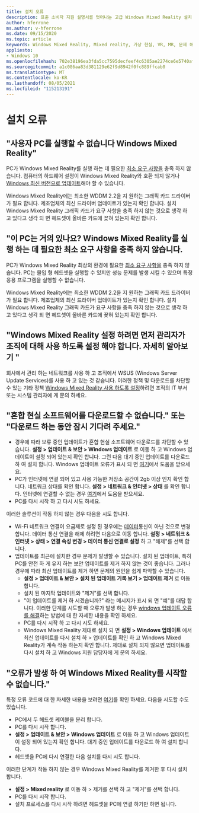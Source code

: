 ```yaml
---
title: 설치 오류
description: 표준 소비자 지원 설명서를 벗어나는 고급 Windows Mixed Reality 설치 오류 문제 해결
author: hferrone
ms.author: v-hferrone
ms.date: 09/15/2020
ms.topic: article
keywords: Windows Mixed Reality, Mixed reality, 가상 현실, VR, MR, 문제 해결, 오류, 도움말, 지원, 설치
appliesto:
- Windows 10
ms.openlocfilehash: 702e38196ea3fda5cc7595decfeef4c6305ae2274ce6e5740af60c511447506b
ms.sourcegitcommit: a1c086aa83d381129e62f9d8942f0fc889ffcab0
ms.translationtype: MT
ms.contentlocale: ko-KR
ms.lasthandoff: 08/05/2021
ms.locfileid: "115213191"
---
```

# <a name="installation-errors"></a>설치 오류

## <a name="your-pc-cant-run-windows-mixed-reality"></a>"사용자 PC를 실행할 수 없습니다 Windows Mixed Reality"

PC가 Windows Mixed Reality를 실행 하는 데 필요한 [최소 요구 사항을](https://support.microsoft.com/help/4039260/windows-10-mixed-reality-pc-hardware-guidelines) 충족 하지 않습니다. 컴퓨터의 하드웨어 설정이 Windows Mixed Reality와 호환 되지 않거나 [Windows 최신 버전으로 업데이트](https://support.microsoft.com/help/12373/windows-update-faq)해야 할 수 있습니다. 

Windows Mixed Reality에는 최소한 WDDM 2.2을 지 원하는 그래픽 카드 드라이버가 필요 합니다. 제조업체의 최신 드라이버 업데이트가 있는지 확인 합니다. 설치 Windows Mixed Reality 그래픽 카드가 요구 사항을 충족 하지 않는 것으로 생각 하 고 있다고 생각 되 면 헤드셋이 올바른 카드에 꽂혀 있는지 확인 합니다.

## <a name="youre-nearly-therethis-pc-doesnt-meet-the-minimum-requirements-needed-to-run-windows-mixed-reality"></a>"이 PC는 거의 있나요? Windows Mixed Reality를 실행 하는 데 필요한 최소 요구 사항을 충족 하지 않습니다.

PC가 Windows Mixed Reality 최상의 환경에 필요한 [최소 요구 사항을](https://support.microsoft.com/help/4039260/windows-10-mixed-reality-pc-hardware-guidelines) 충족 하지 않습니다. PC는 몰입 형 헤드셋을 실행할 수 있지만 성능 문제를 발생 시킬 수 있으며 특정 응용 프로그램을 실행할 수 없습니다.

Windows Mixed Reality에는 최소한 WDDM 2.2을 지 원하는 그래픽 카드 드라이버가 필요 합니다. 제조업체의 최신 드라이버 업데이트가 있는지 확인 합니다. 설치 Windows Mixed Reality 그래픽 카드가 요구 사항을 충족 하지 않는 것으로 생각 하 고 있다고 생각 되 면 헤드셋이 올바른 카드에 꽂혀 있는지 확인 합니다.

## <a name="before-we-can-set-up-windows-mixed-reality-your-administrator-will-need-to-enable-it-for-your-organization-learn-more"></a>"Windows Mixed Reality 설정 하려면 먼저 관리자가 조직에 대해 사용 하도록 설정 해야 합니다. 자세히 알아보기 "

회사에서 관리 하는 네트워크를 사용 하 고 조직에서 WSUS (Windows Server Update Services)를 사용 하 고 있는 것 같습니다. 이러한 정책 및 다운로드를 차단할 수 있는 기타 정책 [Windows Mixed Reality 사용 하도록 설정](/windows/application-management/manage-windows-mixed-reality#enable)하려면 조직의 IT 부서 또는 시스템 관리자에 게 문의 하세요.

## <a name="we-couldnt-download-the-mixed-reality-software-or-hang-tight-while-we-do-some-downloading"></a>"혼합 현실 소프트웨어를 다운로드할 수 없습니다." 또는 "다운로드 하는 동안 잠시 기다려 주세요."

* 경우에 따라 보류 중인 업데이트가 혼합 현실 소프트웨어 다운로드를 차단할 수 있습니다. **설정 > 업데이트 & 보안 > Windows 업데이트** 로 이동 하 고 Windows 업데이트이 설정 되어 있는지 확인 합니다. 그런 다음 대기 중인 업데이트를 다운로드 하 여 설치 합니다. Windows 업데이트 오류가 표시 되 면 [여기](https://support.microsoft.com/help/10164/fix-windows-update-errors)에서 도움을 받으세요.
* PC가 인터넷에 연결 되어 있고 사용 가능한 저장소 공간이 2gb 이상 인지 확인 합니다. 네트워크 상태를 확인 합니다. **설정 > 네트워크 & 인터넷 > 상태** 를 확인 합니다. 인터넷에 연결할 수 없는 경우 [여기](https://support.microsoft.com/help/10741/windows-10-fix-network-connection-issues)에서 도움을 받으세요.  
* PC를 다시 시작 하 고 다시 시도 하세요. 

이러한 솔루션이 작동 하지 않는 경우 다음을 시도 합니다.
* Wi-Fi 네트워크 연결이 요금제로 설정 된 경우에는 [데이터](https://support.microsoft.com//help/17452/windows-metered-internet-connections-faq)통신이 아닌 것으로 변경 합니다. 데이터 통신 연결을 해제 하려면 다음으로 이동 합니다. **설정 > 네트워크 & 인터넷 > 상태 > 연결 속성 변경 > 데이터 통신 연결로 설정** 하 고 "해제"를 선택 합니다.  
* 업데이트를 최근에 설치한 경우 문제가 발생할 수 있습니다. 설치 된 업데이트, 특히 PC를 안전 하 게 유지 하는 보안 업데이트를 제거 하지 않는 것이 좋습니다. 그러나 경우에 따라 최신 업데이트를 제거 하면 문제의 원인을 쉽게 파악할 수 있습니다. 
    * **설정 > 업데이트 & 보안 > 설치 된 업데이트 기록 보기 > 업데이트 제거** 로 이동 합니다.
    * 설치 된 마지막 업데이트와 "제거"를 선택 합니다.
    * "이 업데이트를 제거 하 시겠습니까?" 라는 메시지가 표시 되 면 "예"를 대답 합니다. 이러한 단계를 시도할 때 오류가 발생 하는 경우 [windows 업데이트 오류를 해결](https://support.microsoft.com//help/10164/fix-windows-update-errors)하는 방법에 대 한 자세한 내용을 확인 하세요. 
    * PC를 다시 시작 하 고 다시 시도 하세요. 
    * Windows Mixed Reality 제대로 설치 되 면 **설정 > Windows 업데이트** 에서 최신 업데이트를 다시 설치 하 > 업데이트를 확인 하 고 Windows Mixed Reality가 계속 작동 하는지 확인 합니다. 제대로 설치 되지 않으면 업데이트를 다시 설치 하 고 Windows 지원 담당자에 게 문의 하세요. 

## <a name="something-went-wrong-and-we-couldnt-start-windows-mixed-reality"></a>"오류가 발생 하 여 Windows Mixed Reality를 시작할 수 없습니다."
특정 오류 코드에 대 한 자세한 내용을 보려면 [여기](error-codes.md)를 확인 하세요. 다음을 시도할 수도 있습니다.

* PC에서 두 헤드셋 케이블을 분리 합니다.
* PC를 다시 시작 합니다.
* **설정 > 업데이트 & 보안 > Windows 업데이트** 로 이동 하 고 Windows 업데이트이 설정 되어 있는지 확인 합니다. 대기 중인 업데이트를 다운로드 하 여 설치 합니다.
* 헤드셋을 PC에 다시 연결한 다음 설치를 다시 시도 합니다.

이러한 단계가 작동 하지 않는 경우 Windows Mixed Reality를 제거한 후 다시 설치 합니다.
* **설정 > Mixed reality** 로 이동 하 > 제거를 선택 하 고 "제거"를 선택 합니다. 
* PC를 다시 시작 합니다. 
* 설치 프로세스를 다시 시작 하려면 헤드셋을 PC에 연결 하기만 하면 됩니다.